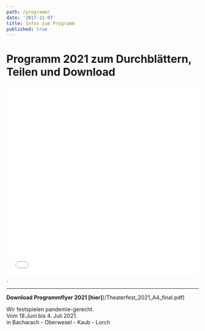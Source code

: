 ```yaml
---
path: /programm/
date: '2017-11-07'
title: Infos zum Programm
published: true
---
```


# Programm 2021 zum Durchblättern, Teilen und Download
<iframe allowfullscreen="true" style="border:none;width:100%;height:500px;" src="//e.issuu.com/embed.html?d=theaterfest_2021_web&u=hasenoderbein.de"></iframe>.

-------      

**Download Programmflyer 2021 [hier]**(/Theaterfest_2021_A4_final.pdf)     
     

Wir festspielen pandemie-gerecht.   
Vom 18.Juni bis 4. Juli 2021.    
in Bacharach - Oberwesel - Kaub - Lorch    


